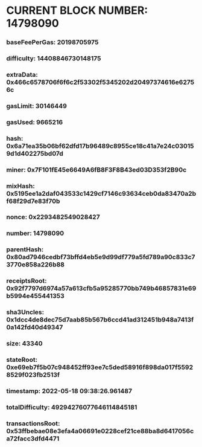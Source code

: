 # CURRENT BLOCK NUMBER: 14798090

### baseFeePerGas: 20198705975
### difficulty: 14408846730148175
### extraData: 0x466c6578706f6f6c2f53302f5345202d20497374616e62756c
### gasLimit: 30146449
### gasUsed: 9665216
### hash: 0x6a71ea35b06bf62dfd17b96489c8955ce18c41a7e24c030159d1d402275bd07d
### miner: 0x7F101fE45e6649A6fB8F3F8B43ed03D353f2B90c
### mixHash: 0x5195ee1a2daf043533c1429cf7146c93634ceb0da83470a2bf68f29d7e83f70b
### nonce: 0x2293482549028427
### number: 14798090
### parentHash: 0x80ad7946cedbf73bffd4eb5e9d99df779a5fd789a90c833c73770e858a226b88
### receiptsRoot: 0x92f7797d6974a57a613cfb5a95285770bb749b46857831e69b5994e455441353
### sha3Uncles: 0x1dcc4de8dec75d7aab85b567b6ccd41ad312451b948a7413f0a142fd40d49347
### size: 43340
### stateRoot: 0xe69eb7f5b07c948452ff93ee7c5ded58916f898da017f55928529f023fb2513f
### timestamp: 2022-05-18 09:38:26.961487
### totalDifficulty: 49294276077646114845181
### transactionsRoot: 0x53ffbebae08e3efa4a06691e0228cef21ce88ba8d6417056ca72facc3dfd4471
